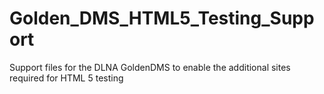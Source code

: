Golden_DMS_HTML5_Testing_Support
================================

Support files for the DLNA GoldenDMS to enable the additional sites required for HTML 5 testing
